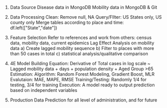 1) Data Source
    Disease data in MongoDB
    Mobility data in MongoDB & Git

2) Data Processing
    Clean: Remove null, NA
    Query/FIlter: US States only, US county only
    Merge tables according to place and time: df.left(["State","date"])

3) Feature Selection
    Refer to references and work from others: census data, mobility data, current epidemics
    Lag Effect Analysis on mobility data
      a) Create lagged mobility sequence
      b) Filter to places with more than 50 cases in total
      c) statistical analysis/qualitative comparison

4) 4E Model Building
    Equation: Derivative of Total cases in log scale ~ Lagged mobility data + days + population density + Aged Group >65
    Estimation: Algorithm: Random Forest Modeling, Gradient Boost, MLR
    Evalutaion: MAE, MAPE, RMSE
      Training/Testing: Randomly 1/4 for testing, 3/4 for training
    Execution: A model ready to output prediction based on independent variables

5) Production Data
    Prediction for all level of administration, and for future
